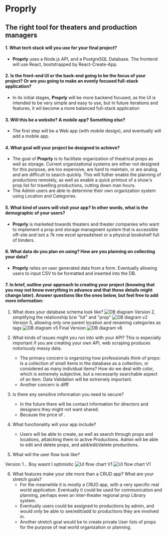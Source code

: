 # Proprly
## The right tool for theaters and production managers
#### 1. What tech stack will you use for your final project? 
- **Proprly** uses a Node.js API, and a PostgreSQL Database. The frontend will use React, bootstrapped by React-Create-App.  
#### 2. Is the front-end UI or the back-end going to be the focus of your project? Or are you going to make an evenly focused full-stack application?
  - In its initial stages, **Proprly** will be more backend focused, as the UI is intended to be very simple and easy to use, but in future iterations and features, it wil become a more balanced full-stack application
#### 3. Will this be a website? A mobile app? Something else?
 - The first step will be a Web app (with mobile design), and eventually will add a mobile app. 
#### 4. What goal will your project be designed to achieve?
   - The goal of **Proprly** is to facilitate organization of theatrical props as well as storage. Current organizational systems are either not designed for this purpose, are too expensive, are hard to maintain, or are analog and are difficult to search quickly. This will futher enable the planning of productions remotely, as well as enable a quick printout of a show's prop list for travelling productions, cutting down man hours.
   - The Admin users are able to determine their own organization system using Location and Categories.
#### 5. What kind of users will visit your app? In other words, what is the demographic of your users?
   -  **Proprly** is marketed towards theaters and theater companies who want to implement a prop and storage managment system that is accessible off-site and isnt a 7k row excel spreadsheet or a physical bookshelf full of binders.
#### 6. What data do you plan on using? How are you planning on collecting your data?
   - **Proprly** relies on user generated data from a form. Eventually allowing users to input CSV to be formatted and inserted into the DB.
#### 7. In brief, outline your approach to creating your project (knowing that you may not know everything in advance and that these details might change later). Answer questions like the ones below, but feel free to add more information:

   1. What does your database schema look like?
    ![DB diagram](dbSchema.jpeg)
    Version 2, simplifying the relationship b/w "lot" and "prop"
    ![DB diagram v2](dbSchemaV2.jpeg)
    Version 5, allowing only one parent location and renaming categories as tags
    ![DB diagram v5](dbSchemaV5.jpeg)
    Final Version
    ![DB diagram v6](dbSchemaV6.png)

   2. What kinds of issues might you run into with your API? This is especially important if you are creating your own API, web scraping produces notoriously messy data.
       - The primary concern is organizing how professionals think of props: Is a collection of small items in the database as a collection, or considered as many individual items? How do we deal with color, which is extremely subjective, but a necessarily searchable aspect of an item. Data Validation will be extremely important.
       - Another concern is difff
   3. Is there any sensitive information you need to secure?
      - In the future there will be contact information for directors and designers they might not want shared.
      - Because the price of .
   4. What functionality will your app include?
      -  Users will be able to create, as well as search through props and locations, attatching them to active Productions. Admin will be able to edit and delete props, and add/edit/delete productions.
   5. What will the user flow look like?
   <!--https://lucid.app/lucidchart/f3e86a66-984e-4bbb-9ebd-3b73f8d68750/edit?beaconFlowId=7D70C9FBCD5CA0C9&page=0_0# -->
   Version 1... Boy wasnt I optimistic
  ![UI flow chart V1](userFlow.jpeg)
  ![UI flow chart V1](userFlow.jpeg)
  
   6. What features make your site more than a CRUD app? What are your stretch goals?
      - For the meanwhile it is mostly a CRUD app, with a very specific real world application. Eventually it could be used for communication and planning, perhaps even an inter-theater regional prop Library system.
      - Eventually users could be assigned to productions by admin, and would only be able to see/edit/add to productions they are involved in. 
      - Another stretch goal would be to create private User lists of props for the purpose of real world organization or planning.